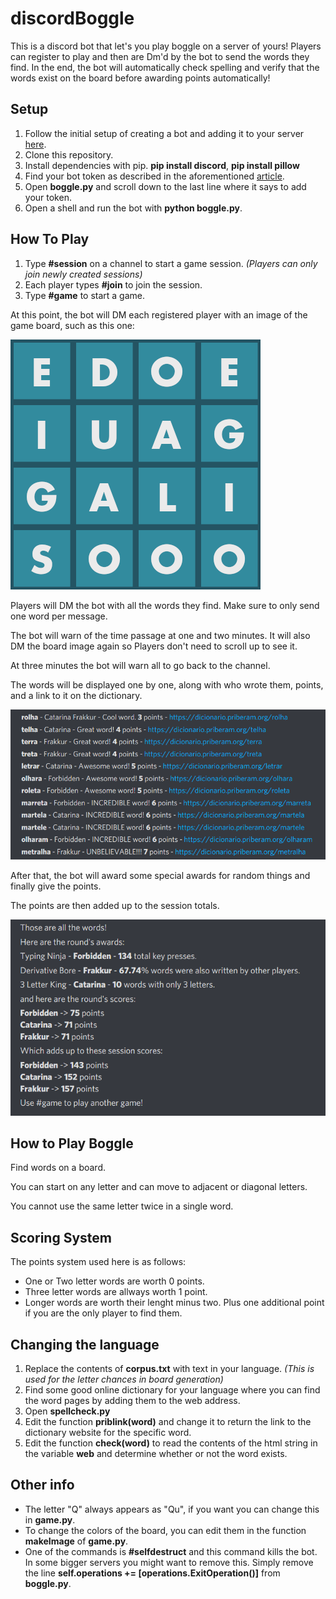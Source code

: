 # discordBoggle
This is a discord bot that let's you play boggle on a server of yours! Players can register to play and then are Dm'd by the bot to send the words they find. In the end, the bot will automatically check spelling and verify that the words exist on the board before awarding points automatically!

## Setup
1. Follow the initial setup of creating a bot and adding it to your server [here](https://realpython.com/how-to-make-a-discord-bot-python/).
2. Clone this repository.
3. Install dependencies with pip. **pip install discord**, **pip install pillow**
4. Find your bot token as described in the aforementioned [article](https://realpython.com/how-to-make-a-discord-bot-python/).
5. Open **boggle.py** and scroll down to the last line where it says to add your token.
6. Open a shell and run the bot with **python boggle.py**.

## How To Play
1. Type **#session** on a channel to start a game session. *(Players can only join newly created sessions)*
2. Each player types **#join** to join the session.
3. Type **#game** to start a game.

At this point, the bot will DM each registered player with an image of the game board, such as this one:

![Image of a Board](img_small.png)

Players will DM the bot with all the words they find. Make sure to only send one word per message.

The bot will warn of the time passage at one and two minutes. It will also DM the board image again so Players don't need to scroll up to see it.

At three minutes the bot will warn all to go back to the channel.

The words will be displayed one by one, along with who wrote them, points, and a link to it on the dictionary.

![Game Words](words.png)

After that, the bot will award some special awards for random things and finally give the points.

The points are then added up to the session totals.

![Game Results](results.png)

## How to Play Boggle
Find words on a board.

You can start on any letter and can move to adjacent or diagonal letters.

You cannot use the same letter twice in a single word.

## Scoring System
The points system used here is as follows:

- One or Two letter words are worth 0 points.
- Three letter words are allways worth 1 point.
- Longer words are worth their lenght minus two. Plus one additional point if you are the only player to find them.

## Changing the language
1. Replace the contents of **corpus.txt** with text in your language. *(This is used for the letter chances in board generation)*
2. Find some good online dictionary for your language where you can find the word pages by adding them to the web address.
3. Open **spellcheck.py**
4. Edit the function **priblink(word)** and change it to return the link to the dictionary website for the specific word.
5. Edit the function **check(word)** to read the contents of the html string in the variable **web** and determine whether or not the word exists.

## Other info
- The letter "Q" always appears as "Qu", if you want you can change this in **game.py**.
- To change the colors of the board, you can edit them in the function **makeImage** of **game.py**.
- One of the commands is **#selfdestruct** and this command kills the bot. In some bigger servers you might want to remove this. Simply remove the line **self.operations += [operations.ExitOperation()]** from **boggle.py**.
